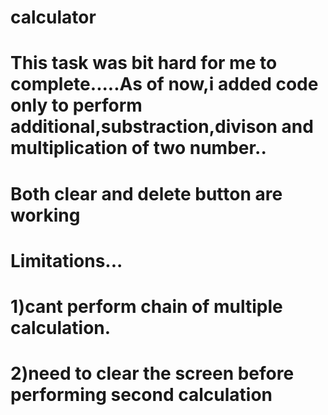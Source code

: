# calculator

# This task was bit hard for me to complete.....As of now,i added code only to perform additional,substraction,divison and multiplication of two number..

# Both clear and delete button are working

# Limitations...
 # 1)cant perform chain of multiple calculation.
 # 2)need to clear the screen before performing second calculation

